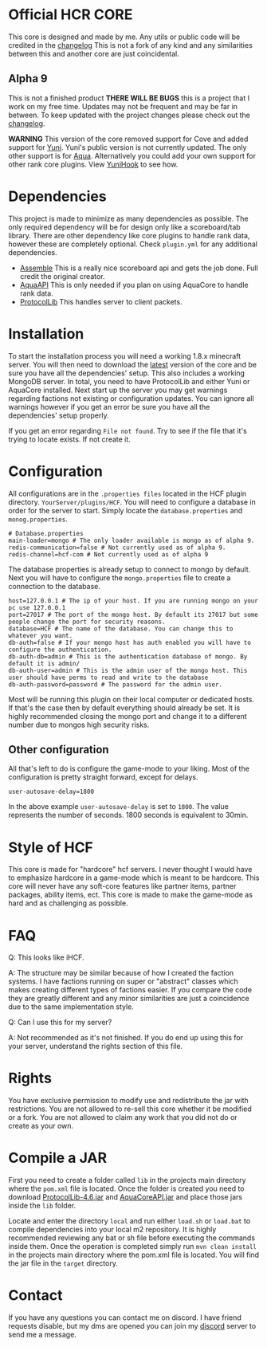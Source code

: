 # Official HCR CORE
This core is designed and made by me. Any utils or public code will be credited in the [changelog](https://github.com/HackusatePvP/hcr-core/blob/main/CHANGELOG.md)
This is not a fork of any kind and any similarities between this and another core are just coincidental.

## Alpha 9
This is not a finished product **THERE WILL BE BUGS** this is a project that I work on my free time. Updates may not be frequent and may be far in between.
To keep updated with the project changes please check out the [changelog](https://github.com/HackusatePvP/hcr-core/blob/main/CHANGELOG.md).

**WARNING**
This version of the core removed support for Cove and added support for [Yuni](https://github.com/HackusatePvP/Yuni). Yuni's public version is not currently updated. The only other support is for [Aqua](https://builtbybit.com/resources/aquacore-core-manager-for-your-server.11118/).
Alternatively you could add your own support for other rank core plugins. View [YuniHook](https://github.com/HackusatePvP/hcr-core/tree/main/src/main/java/dev/hcr/hcf/hooks/YuniHook.java) to see how.

# Dependencies
This project is made to minimize as many dependencies as possible. The only required dependency will be for design only like a scoreboard/tab library.
There are other dependency like core plugins to handle rank data, however these are completely optional. Check `plugin.yml` for any additional dependencies.
- [Assemble](https://github.com/ThatKawaiiSam/Assemble) This is a really nice scoreboard api and gets the job done. Full credit the original creator.
- [AquaAPI](https://github.com/FaceSlap02/AquaCoreAPI) This is only needed if you plan on using AquaCore to handle rank data.
- [ProtocolLib](https://www.spigotmc.org/resources/protocollib.1997/) This handles server to client packets.

# Installation
To start the installation process you will need a working 1.8.x minecraft server. You will then need to download the [latest](https://github.com/HackusatePvP/hcr-core/releases/tag/alpha) version of the core and be sure you have all the dependencies' setup.
This also includes a working MongoDB server. In total, you need to have ProtocolLib and either Yuni or AquaCore installed. Next start up the server you may get warnings regarding factions not existing or configuration updates. You can ignore all warnings however if you get an error be sure
you have all the dependencies' setup properly.

If you get an error regarding `File not found`. Try to see if the file that it's trying to locate exists. If not create it.

# Configuration
All configurations are in the `.properties files` located in the HCF plugin directory. `YourServer/plugins/HCF`. 
You will need to configure a database in order for the server to start. Simply locate the `database.properties` and `monog.properties`.
```properties
# Database.properties
main-loader=mongo # The only loader available is mongo as of alpha 9.
redis-communication=false # Not currently used as of alpha 9.
redis-channel=hcf-com # Not currently used as of alpha 9
```
The database properties is already setup to connect to mongo by default. Next you will have to configure the `mongo.properties` file to create a connection to the database.
```properties
host=127.0.0.1 # The ip of your host. If you are running mongo on your pc use 127.0.0.1
port=27017 # The port of the mongo host. By default its 27017 but some people change the port for security reasons.
database=HCF # The name of the database. You can change this to whatever you want.
db-auth=false # If your mongo host has auth enabled you will have to configure the authentication.
db-auth-db=admin # This is the authentication database of mongo. By default it is admin/
db-auth-user=admin # This is the admin user of the mongo host. This user should have perms to read and write to the database
db-auth-password=password # The password for the admin user.
```
Most will be running this plugin on their local computer or dedicated hosts. If that's the case then by default everything should already be set. It is highly recommended closing the mongo port and change it to a different number due to mongos high security risks.

## Other configuration
All that's left to do is configure the game-mode to your liking. Most of the configuration is pretty straight forward, except for delays.
```properties
user-autosave-delay=1800
```
In the above example `user-autosave-delay` is set to `1800`. The value represents the number of seconds. 1800 seconds is equivalent to 30min.

# Style of HCF
This core is made for "hardcore" hcf servers. I never thought I would have to emphasize hardcore in a game-mode which is meant to be hardcore.
This core will never have any soft-core features like partner items, partner packages, ability items, ect. 
This core is made to make the game-mode as hard and as challenging as possible.

# FAQ
Q: This looks like iHCF.

A: The structure may be similar because of how I created the faction systems. I have factions running on super or "abstract" classes which makes creating different types of factions easier.
If you compare the code they are greatly different and any minor similarities are just a coincidence due to the same implementation style.

Q: Can I use this for my server?

A: Not recommended as it's not finished. If you do end up using this for your server, understand the rights section of this file.

# Rights
You have exclusive permission to modify use and redistribute the jar with restrictions. You are not allowed to re-sell this core whether it be modified or a fork. You are not allowed to claim any work that you did not do or create as your own.

# Compile a JAR
First you need to create a folder called `lib` in the projects main directory where the `pom.xml` file is located. Once the folder is created you need to download [ProtocolLib-4.6.jar](https://www.spigotmc.org/resources/protocollib.1997/) and [AquaCoreAPI.jar](https://github.com/FaceSlap02/AquaCoreAPI/tree/master/release) and place those jars inside the `lib` folder.


Locate and enter the directory `local` and run either `load.sh` or `load.bat` to compile dependencies into your local m2 repository. It is highly recommended reviewing any bat or sh file before executing the commands inside them.
Once the operation is completed simply run `mvn clean install` in the projects main directory where the pom.xml file is located. You will find the jar file in the `target` directory.

# Contact
If you have any questions you can contact me on discord. I have friend requests disable, but my dms are opened you can join my [discord](https://discord.gg/damKnGaqjK) server to send me a message.